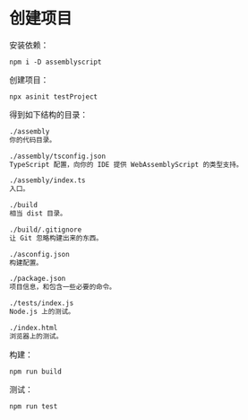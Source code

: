 # 创建项目

安装依赖：

`npm i -D assemblyscript`

创建项目：

`npx asinit testProject`

得到如下结构的目录：

```txt
./assembly
你的代码目录。

./assembly/tsconfig.json
TypeScript 配置，向你的 IDE 提供 WebAssemblyScript 的类型支持。

./assembly/index.ts
入口。

./build
相当 dist 目录。

./build/.gitignore
让 Git 忽略构建出来的东西。

./asconfig.json
构建配置。

./package.json
项目信息，和包含一些必要的命令。

./tests/index.js
Node.js 上的测试。

./index.html
浏览器上的测试。

```

构建：

`npm run build`

测试：

`npm run test`
